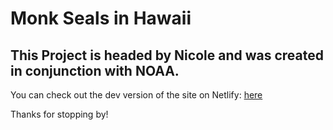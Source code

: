 # Monk Seals in Hawaii
## This Project is headed by Nicole and was created in conjunction with NOAA.

You can check out the dev version of the site on Netlify: [here](https://calm-caramel-daabd7.netlify.app/)

Thanks for stopping by!
